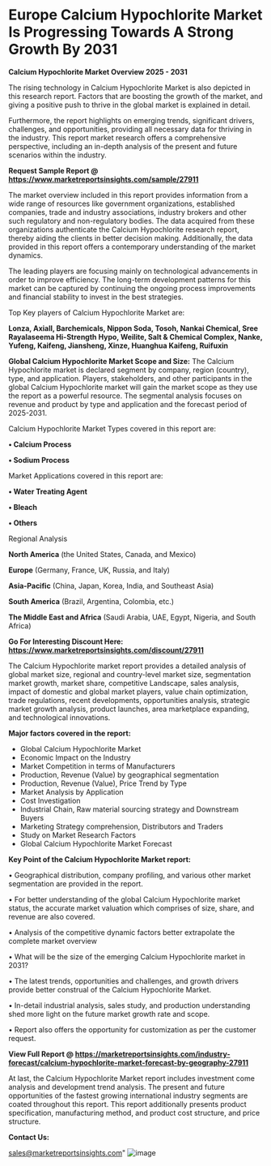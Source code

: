 # Europe Calcium Hypochlorite Market Is Progressing Towards A Strong Growth By 2031

<Strong> Calcium Hypochlorite Market Overview 2025 - 2031</strong>

The rising technology in Calcium Hypochlorite Market is also depicted in this research report. Factors that are boosting the growth of the market, and giving a positive push to thrive in the global market is explained in detail.

Furthermore, the report highlights on emerging trends, significant drivers, challenges, and opportunities, providing all necessary data for thriving in the industry. This report market research offers a comprehensive perspective, including an in-depth analysis of the present and future scenarios within the industry.

<strong>Request Sample Report @ <a href=https://www.marketreportsinsights.com/sample/27911>https://www.marketreportsinsights.com/sample/27911</a></strong>

The market overview included in this report provides information from a wide range of resources like government organizations, established companies, trade and industry associations, industry brokers and other such regulatory and non-regulatory bodies. The data acquired from these organizations authenticate the Calcium Hypochlorite research report, thereby aiding the clients in better decision making. Additionally, the data provided in this report offers a contemporary understanding of the market dynamics.

The leading players are focusing mainly on technological advancements in order to improve efficiency. The long-term development patterns for this market can be captured by continuing the ongoing process improvements and financial stability to invest in the best strategies.

Top Key players of Calcium Hypochlorite Market are:

<strong>Lonza, Axiall, Barchemicals, Nippon Soda, Tosoh, Nankai Chemical, Sree Rayalaseema Hi-Strength Hypo, Weilite, Salt & Chemical Complex, Nanke, Yufeng, Kaifeng, Jiansheng, Xinze, Huanghua Kaifeng, Ruifuxin</strong>

<strong><b>Global Calcium Hypochlorite Market Scope and Size:</b></strong>
The Calcium Hypochlorite market is declared segment by company, region (country), type, and application. Players, stakeholders, and other participants in the global Calcium Hypochlorite market will gain the market scope as they use the report as a powerful resource. The segmental analysis focuses on revenue and product by type and application and the forecast period of 2025-2031.

Calcium Hypochlorite Market Types covered in this report are:

<strong>• Calcium Process

• Sodium Process</strong>

Market Applications covered in this report are:

<strong>• Water Treating Agent

• Bleach

• Others</strong> 

Regional Analysis

<strong>North America</strong> (the United States, Canada, and Mexico)

<strong>Europe</strong> (Germany, France, UK, Russia, and Italy)

<strong>Asia-Pacific</strong> (China, Japan, Korea, India, and Southeast Asia)

<strong>South America</strong> (Brazil, Argentina, Colombia, etc.)

<strong>The Middle East and Africa</strong> (Saudi Arabia, UAE, Egypt, Nigeria, and South Africa)

<strong>Go For Interesting Discount Here: <a href=https://www.marketreportsinsights.com/discount/27911>https://www.marketreportsinsights.com/discount/27911</a></strong>

The Calcium Hypochlorite market report provides a detailed analysis of global market size, regional and country-level market size, segmentation market growth, market share, competitive Landscape, sales analysis, impact of domestic and global market players, value chain optimization, trade regulations, recent developments, opportunities analysis, strategic market growth analysis, product launches, area marketplace expanding, and technological innovations.

<strong><b>Major factors covered in the report:</b></strong>
<ul>
  <li>Global Calcium Hypochlorite Market </li>
  <li>Economic Impact on the Industry</li>
  <li>Market Competition in terms of Manufacturers</li>
  <li>Production, Revenue (Value) by geographical segmentation</li>
  <li>Production, Revenue (Value), Price Trend by Type</li>
  <li>Market Analysis by Application</li>
  <li>Cost Investigation</li>
  <li>Industrial Chain, Raw material sourcing strategy and Downstream Buyers</li>
  <li>Marketing Strategy comprehension, Distributors and Traders</li>
  <li>Study on Market Research Factors</li>
  <li>Global Calcium Hypochlorite Market Forecast</li>
</ul>

<strong><b>Key Point of the Calcium Hypochlorite Market report:</b></strong>

• Geographical distribution, company profiling, and various other market segmentation are provided in the report.

• For better understanding of the global Calcium Hypochlorite market status, the accurate market valuation which comprises of size, share, and revenue are also covered.

• Analysis of the competitive dynamic factors better extrapolate the complete market overview

• What will be the size of the emerging Calcium Hypochlorite market in 2031?

• The latest trends, opportunities and challenges, and growth drivers provide better construal of the Calcium Hypochlorite Market.

• In-detail industrial analysis, sales study, and production understanding shed more light on the future market growth rate and scope.

• Report also offers the opportunity for customization as per the customer request.

<strong><b>View Full Report @ <a href=https://marketreportsinsights.com/industry-forecast/calcium-hypochlorite-market-forecast-by-geography-27911>https://marketreportsinsights.com/industry-forecast/calcium-hypochlorite-market-forecast-by-geography-27911</a></b></strong>


At last, the Calcium Hypochlorite Market report includes investment come analysis and development trend analysis. The present and future opportunities of the fastest growing international industry segments are coated throughout this report. This report additionally presents product specification, manufacturing method, and product cost structure, and price structure.

<strong>Contact Us:</strong>

sales@marketreportsinsights.com"
![image](https://github.com/user-attachments/assets/954203cf-ff99-40bb-9197-9727b743ce8b)
